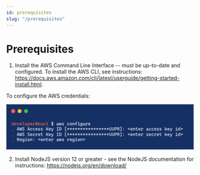 ```yaml
---
id: prerequisites
slug: "/prerequisites"
---
```


# Prerequisites
1. Install the AWS Command Line Interface -- must be up-to-date and configured.
To install the AWS CLI, see instructions: https://docs.aws.amazon.com/cli/latest/userguide/getting-started-install.html.

  To configure the AWS credentials:

  ![aws-config](../static/img/aws-config.png)

2. Install NodeJS version 12 or greater - see the NodeJS documentation for instructions: https://nodejs.org/en/download/
